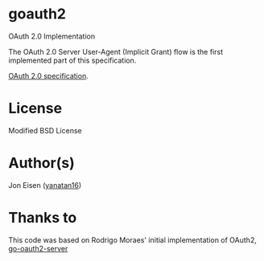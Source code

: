 goauth2
=======

OAuth 2.0 Implementation

The OAuth 2.0 Server User-Agent (Implicit Grant) flow is the first implemented part of this specification.

[OAuth 2.0 specification](http://oauth.net/2/).

License
=======
Modified BSD License

Author(s)
======
Jon Eisen ([yanatan16](http://github.com/yanatan16))

Thanks to
=========
This code was based on Rodrigo Moraes' initial implementation of OAuth2, 
[go-oauth2-server](https://github.com/moraes/go-oauth2-server)
